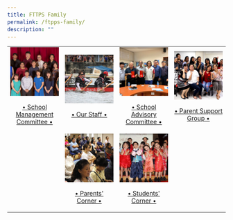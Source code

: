 ```yaml
---
title: FTTPS Family
permalink: /ftpps-family/
description: ""
---
```

<table>
	<tr>
		<td width="25%">
			<a href="/ftpps-family/school-management-committee">
				<img src="/images/SCHOOL%20EXECUTIVE%20COMMITTEE.jpg"/>
				<p align="center">• School Management Committee •</p>
			</a>
		</td>
		<td width="25%">
			<a href="/ftpps-family/our-staff">
				<img src="/images/TEACHERS.jpg"/>
				<p align="center">• Our Staff •</p>
			</a>
		</td>
		<td width="25%">
			<a href="/ftpps-family/school-advisory-committee">
				<img src="/images/SAC.jpg"/>
				<p align="center">• School Advisory Committee •</p>
			</a>
		</td>
		<td width="25%">
			<a href="/ftpps-family/parent-support-group">
				<img src="/images/PSG%20(1).jpg"/>
				<p align="center">• Parent Support Group •</p>
			</a>
		</td>
	</tr>
	<tr>
		<td></td>
		<td>
			<a href="/ftpps-family/parents-corner/monthly-letters-to-parents">
				<img src="/images/PARENTS.jpg"/>
				<p align="center">• Parents' Corner •</p>
			</a>
		</td>
		<td>
			<a href="/ftpps-family/students-corner">
				<img src="/images/STUDENTS.jpg"/>
				<p align="center">• Students' Corner •</p>
			</a>
		</td>
		<td></td>
	</tr>
</table>